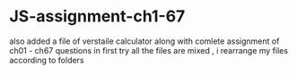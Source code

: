 # JS-assignment-ch1-67
also added a file of verstaile calculator along with comlete assignment of ch01 - ch67 questions
in first try all the files are mixed , i rearrange my files according to folders
